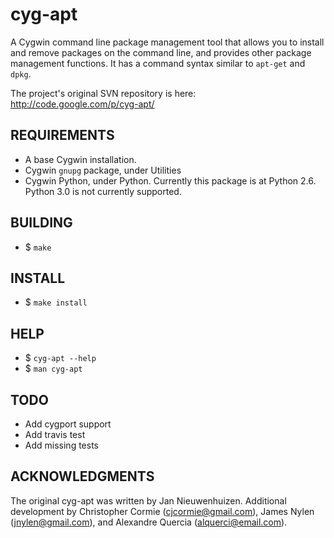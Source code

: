 cyg-apt
=======

A Cygwin command line package management tool that allows you to install and
remove packages on the command line, and provides other package management
functions.  It has a command syntax similar to `apt-get` and `dpkg`.

The project's original SVN repository is here:
http://code.google.com/p/cyg-apt/

REQUIREMENTS
------------

* A base Cygwin installation.
* Cygwin `gnupg` package, under Utilities
* Cygwin Python, under Python. Currently this package is at Python 2.6.
  Python 3.0 is not currently  supported.

BUILDING
--------

* $ `make`

INSTALL
-------

* $ `make install`

HELP
----

* $ `cyg-apt --help`
* $ `man cyg-apt`

TODO
----

* Add cygport support
* Add travis test
* Add missing tests

ACKNOWLEDGMENTS
---------------

The original cyg-apt was written by Jan Nieuwenhuizen.  Additional development
by Christopher Cormie (cjcormie@gmail.com), James Nylen (jnylen@gmail.com), and
Alexandre Quercia (alquerci@email.com).
